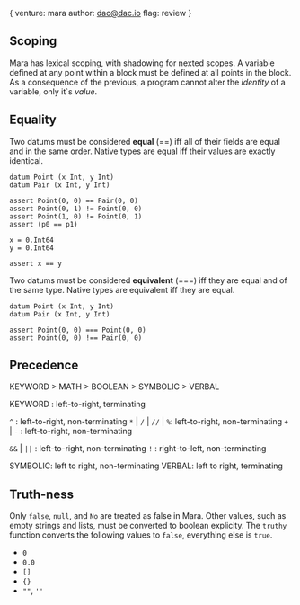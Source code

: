 {
  venture: mara
  author: dac@dac.io
  flag: review
}

## Scoping

Mara has lexical scoping, with shadowing for nexted scopes.  A variable defined at any point within a block must be defined at all points in the block.  As a consequence of the previous, a program cannot alter the *identity* of a variable, only it`s *value*.

## Equality

Two datums must be considered **equal** (==) iff all of their fields are equal and in the same order.  Native types are equal iff their values are exactly identical.

    datum Point (x Int, y Int)
    datum Pair (x Int, y Int)

    assert Point(0, 0) == Pair(0, 0)
    assert Point(0, 1) != Point(0, 0)
    assert Point(1, 0) != Point(0, 1)
    assert (p0 == p1)

    x = 0.Int64
    y = 0.Int64

    assert x == y

Two datums must be considered **equivalent** (===) iff they are equal and of the same type.  Native types are equivalent iff they are equal.

    datum Point (x Int, y Int)
    datum Pair (x Int, y Int)

    assert Point(0, 0) === Point(0, 0)
    assert Point(0, 0) !== Pair(0, 0)

## Precedence

KEYWORD > MATH > BOOLEAN > SYMBOLIC > VERBAL

KEYWORD                : left-to-right, terminating


`^`                    : left-to-right, non-terminating
`*`  | `/` | `//` | `%`: left-to-right, non-terminating
`+`  | `-`             : left-to-right, non-terminating

`&&` | `||`            : left-to-right, non-terminating
`!`                    : right-to-left, non-terminating


SYMBOLIC: left to right, non-terminating
VERBAL: left to right, terminating

## Truth-ness

Only `false`, `null`, and `No` are treated as false in Mara.  Other values, such as empty strings and lists, must be converted to boolean explicity.  The `truthy` function converts the following values to `false`, everything else is `true`.

  - `0`
  - `0.0`
  - `[]`
  - `{}`
  - `""`, `''`


